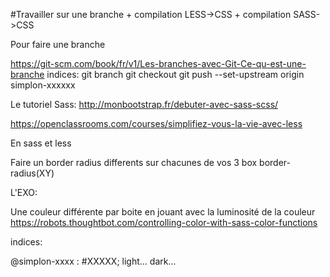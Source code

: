 #Travailler sur une branche + compilation LESS->CSS + compilation SASS->CSS

Pour faire une branche

https://git-scm.com/book/fr/v1/Les-branches-avec-Git-Ce-qu-est-une-branche
indices:
git branch
git checkout
git push --set-upstream origin simplon-xxxxxx

Le tutoriel Sass:
http://monbootstrap.fr/debuter-avec-sass-scss/

https://openclassrooms.com/courses/simplifiez-vous-la-vie-avec-less

En sass et less

Faire un border radius differents sur chacunes de vos 3 box
border-radius(XY)

L'EXO:

Une couleur différente par boite en jouant avec la luminosité de la couleur
https://robots.thoughtbot.com/controlling-color-with-sass-color-functions

indices:

@simplon-xxxx : #XXXXX;
light... dark...
